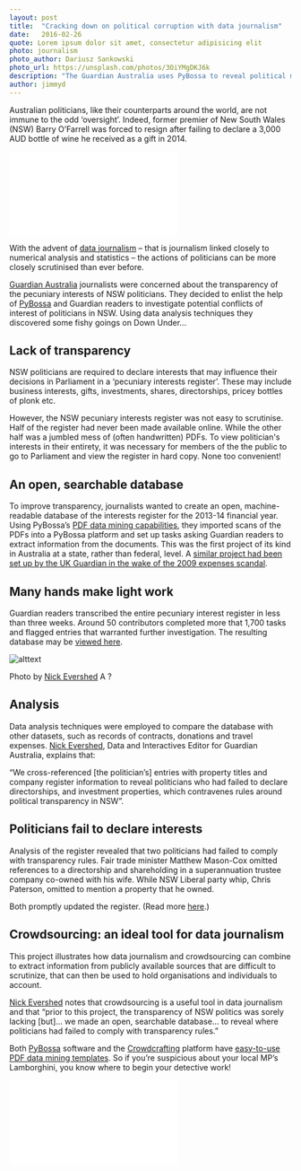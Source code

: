 ```yaml
---
layout: post
title:  "Cracking down on political corruption with data journalism"
date:   2016-02-26 
quote: Lorem ipsum dolor sit amet, consectetur adipisicing elit
photo: journalism 
photo_author: Dariusz Sankowski
photo_url: https://unsplash.com/photos/3OiYMgDKJ6k
description: "The Guardian Australia uses PyBossa to reveal political misdemeanours"
author: jimmyd
---
```


Australian politicians, like their counterparts around the world, are not immune to the odd ‘oversight’. Indeed, former premier of New South Wales (NSW) Barry O’Farrell was forced to resign after failing to declare a 3,000 AUD bottle of wine he received as a gift in 2014.

<div class="embed-responsive embed-responsive-4by3">
  <iframe class="embed-responsive-item" src="//giphy.com/embed/sVDJJaPOl8aOI" frameBorder="0" class="giphy-embed" allowFullScreen></iframe><p><a href="http://giphy.com/gifs/alan-rickman-gambit-sVDJJaPOl8aOI"></a></p>
  </div>

With the advent of [data journalism](https://en.wikipedia.org/wiki/Data_journalism) – that is journalism linked closely to numerical analysis and statistics – the actions of politicians can be more closely scrutinised than ever before.

[Guardian Australia](http://www.theguardian.com/au) journalists were concerned about the transparency of the pecuniary interests of NSW politicians. They decided to enlist the help of [PyBossa](http://pybossa.com/) and Guardian readers to investigate potential conflicts of interest of politicians in NSW. Using data analysis techniques they discovered some fishy goings on Down Under...

## Lack of transparency

NSW politicians are required to declare interests that may influence their decisions in Parliament in a ‘pecuniary interests register’. These may include business interests, gifts, investments, shares, directorships, pricey bottles of plonk etc.

However, the NSW pecuniary interests register was not easy to scrutinise. Half of the register had never been made available online. While the other half was a jumbled mess of (often handwritten) PDFs. To view politician's interests in their entirety, it was necessary for members of the the public to go to Parliament and view the register in hard copy. None too convenient!

## An open, searchable database

To improve transparency, journalists wanted to create an open, machine-readable database of the interests register for the 2013-14 financial year. Using PyBossa’s [PDF data mining capabilities](http://scifabric.com/blog/2015/09/07/Data-mining.html), they imported scans of the PDFs into a PyBossa platform and set up tasks asking Guardian readers to extract information from the documents. This was the first project of its kind in Australia at a state, rather than federal, level. A [similar project had been set up by the UK Guardian in the wake of the 2009 expenses scandal](http://www.theguardian.com/gnm-press-office/crowdsourcing-mps-expenses).

## Many hands make light work

Guardian readers transcribed the entire pecuniary interest register in less than three weeks. Around 50 contributors completed more that 1,700 tasks and flagged entries that warranted further investigation. The resulting database may be [viewed here](http://www.theguardian.com/global/datablog/ng-interactive/2015/mar/27/search-the-nsw-register-of-pecuniary-interests-to-see-what-politicians-have-declared#results/Casuscelli/Charles).

![alttext]({{sites.cdn}}/assets/img/blog/Guardian.png "NSW pecuniary interests scorboard")
<p class="post-caption">Photo by <a href="http://www.theguardian.com/profile/nick-evershed">Nick Evershed</a> A ?</p>

## Analysis

Data analysis techniques were employed to compare the database with other datasets, such as records of contracts, donations and travel expenses. [Nick Evershed](http://www.theguardian.com/profile/nick-evershed), Data and Interactives Editor for Guardian Australia, explains that:

“We cross-referenced [the politician’s] entries with property titles and company register information to reveal politicians who had failed to declare directorships, and investment properties, which contravenes rules around political transparency in NSW”.

## Politicians fail to declare interests

Analysis of the register revealed that two politicians had failed to comply with transparency rules. Fair trade minister Matthew Mason-Cox omitted references to a directorship and shareholding in a superannuation trustee company co-owned with his wife. While NSW Liberal party whip, Chris Paterson, omitted to mention a property that he owned. 

Both promptly updated the register. (Read more [here](http://www.theguardian.com/australia-news/2015/mar/27/exclusive-nsw-liberal-mps-failed-to-declare-financial-interests-on-register).)

## Crowdsourcing: an ideal tool for data journalism

This project illustrates how data journalism and crowdsourcing can combine to extract information from publicly available sources that are difficult to scrutinize, that can then be used to hold organisations and individuals to account.

[Nick Evershed](http://www.theguardian.com/profile/nick-evershed) notes that crowdsourcing is a useful tool in data journalism and that “prior to this project, the transparency of NSW politics was sorely lacking [but]... we made an open, searchable database... to reveal where politicians had failed to comply with transparency rules.”

Both [PyBossa](http://pybossa.com/) software and the [Crowdcrafting](http://crowdcrafting.org/) platform have [easy-to-use PDF data mining templates](http://scifabric.com/blog/2015/09/07/Data-mining.html). So if you’re suspicious about your local MP’s Lamborghini, you know where to begin your detective work!

<div class="embed-responsive embed-responsive-4by3">
  <iframe class="embed-responsive-item" src="//giphy.com/embed/7r5ERglWWUXC" frameBorder="0" class="giphy-embed" allowFullScreen></iframe><p><a href="http://giphy.com/gifs/sourcefed-lamborghini-unveiled-7r5ERglWWUXC"></a></p>
  </div>
